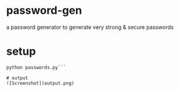 # password-gen
a password generator to generate very strong & secure passwords

# setup

```pip install colorama
python passwords.py```

# output
![Screenshot](output.png)
